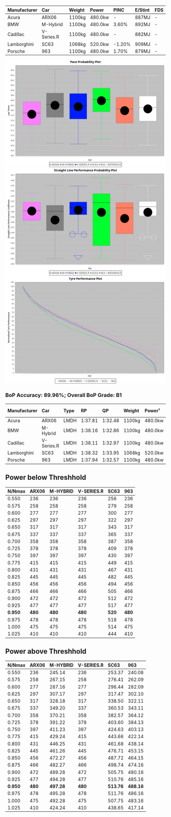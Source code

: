 | Manufacturer | Car        | Weight | Power   | PINC    | E/Stint | FDS     |
|:-|:-|:-|:-|:-|:-|:-|
| Acura        | ARX06      | 1100kg | 480.0kw |    -    | 887MJ   |    -    |
| BMW          | M-Hybrid   | 1100kg | 480.0kw | 3.60%   | 892MJ   |    -    |
| Cadillac     | V-Series.R | 1100kg | 480.0kw |    -    | 882MJ   |    -    |
| Lamborghini  | SC63       | 1068kg | 520.0kw | -1.20%  | 909MJ   |    -    |
| Porsche      | 963        | 1100kg | 480.0kw | 1.70%   | 879MJ   |    -    |

![PACECHART](./IMG/AUTO.png)
![STRAIGHTLINEPERFORMANCECHART](./IMG/AUTO_sp.png)
![TYREPERFORMANCECHART](./IMG/AUTO_tw.png)

### BoP Accuracy: 89.96%; Overall BoP Grade: B1
| Manufacturer | Car        | Type | RP      | QP      | Weight | Power¹  | Threshhold | PINC    | Power²   | E/Stint | AVG Vmax  | FDS     | RDLC | L/Stint | BOP-Grade | Model Accuracy | Model Points | Match% | SimDiff |
|:-|:-|:-|:-|:-|:-|:-|:-|:-|:-|:-|:-|:-|:-|:-|:-|:-|:-|:-|:-|
| Acura        | ARX06      | LMDH | 1:37.81 | 1:32.48 | 1100kg | 480.0kw | 250.0kph   |    -    | 480.00kw |  887MJ  | 297.72kph |    -    | 0.97 | 29      | -C1       | 100.00%        | 996          | 78.28% | +0.12   |
| BMW          | M-Hybrid   | LMDH | 1:38.16 | 1:32.86 | 1100kg | 480.0kw | 250.0kph   | 3.60%   | 497.30kw |  892MJ  | 296.23kph |    -    | 0.98 | 29      | ~A1       | 99.97%         | 2912         | 99.35% | +0.13   |
| Cadillac     | V-Series.R | LMDH | 1:38.11 | 1:32.97 | 1100kg | 480.0kw | 250.0kph   |    -    | 480.00kw |  882MJ  | 296.74kph |    -    | 0.98 | 29      | +B1       | 99.49%         | 5225         | 89.64% | -0.17   |
| Lamborghini  | SC63       | LMDH | 1:38.32 | 1:33.95 | 1068kg | 520.0kw | 250.0kph   | -1.20%  | 513.80kw |  909MJ  | 302.79kph |    -    | 1.03 | 29      | +B1       | 100.00%        | 784          | 87.59% | #       |
| Porsche      | 963        | LMDH | 1:37.94 | 1:32.57 | 1100kg | 480.0kw | 250.0kph   | 1.70%   | 488.20kw |  879MJ  | 296.00kph |    -    | 0.98 | 29      | -A2       | 99.92%         | 14207        | 94.94% | +0.09   |

## Power below Threshhold
| N/Nmax    | ARX06   | M-HYBRID | V-SERIES.R | SC63    | 963     |
|:-|:-|:-|:-|:-|:-|
|  0.550    |  236    |  236     |  236       |  256    |  236    |
|  0.575    |  258    |  258     |  258       |  279    |  258    |
|  0.600    |  277    |  277     |  277       |  300    |  277    |
|  0.625    |  297    |  297     |  297       |  322    |  297    |
|  0.650    |  317    |  317     |  317       |  343    |  317    |
|  0.675    |  337    |  337     |  337       |  365    |  337    |
|  0.700    |  358    |  358     |  358       |  387    |  358    |
|  0.725    |  378    |  378     |  378       |  409    |  378    |
|  0.750    |  397    |  397     |  397       |  430    |  397    |
|  0.775    |  415    |  415     |  415       |  449    |  415    |
|  0.800    |  431    |  431     |  431       |  467    |  431    |
|  0.825    |  445    |  445     |  445       |  482    |  445    |
|  0.850    |  456    |  456     |  456       |  494    |  456    |
|  0.875    |  466    |  466     |  466       |  505    |  466    |
|  0.900    |  472    |  472     |  472       |  512    |  472    |
|  0.925    |  477    |  477     |  477       |  517    |  477    |
| **0.950** | **480** | **480**  | **480**    | **520** | **480** |
|  0.975    |  478    |  478     |  478       |  518    |  478    |
|  1.000    |  475    |  475     |  475       |  514    |  475    |
|  1.025    |  410    |  410     |  410       |  444    |  410    |

## Power above Threshhold
| N/Nmax    | ARX06   | M-HYBRID   | V-SERIES.R | SC63       | 963        |
|:-|:-|:-|:-|:-|:-|
|  0.550    |  236    |  245.14    |  236       |  253.37    |  240.08    |
|  0.575    |  258    |  267.15    |  258       |  276.41    |  262.09    |
|  0.600    |  277    |  287.16    |  277       |  296.44    |  282.09    |
|  0.625    |  297    |  307.17    |  297       |  317.47    |  302.10    |
|  0.650    |  317    |  328.18    |  317       |  338.50    |  322.11    |
|  0.675    |  337    |  349.20    |  337       |  360.53    |  343.11    |
|  0.700    |  358    |  370.21    |  358       |  382.57    |  364.12    |
|  0.725    |  378    |  391.22    |  378       |  403.60    |  384.13    |
|  0.750    |  397    |  411.23    |  397       |  424.63    |  403.13    |
|  0.775    |  415    |  429.24    |  415       |  443.66    |  422.14    |
|  0.800    |  431    |  446.25    |  431       |  461.68    |  438.14    |
|  0.825    |  445    |  461.26    |  445       |  476.71    |  453.15    |
|  0.850    |  456    |  472.27    |  456       |  487.72    |  464.15    |
|  0.875    |  466    |  482.27    |  466       |  498.74    |  474.16    |
|  0.900    |  472    |  489.28    |  472       |  505.75    |  480.16    |
|  0.925    |  477    |  494.28    |  477       |  510.76    |  485.16    |
| **0.950** | **480** | **497.28** | **480**    | **513.76** | **488.16** |
|  0.975    |  478    |  495.28    |  478       |  511.76    |  486.16    |
|  1.000    |  475    |  492.28    |  475       |  507.75    |  483.16    |
|  1.025    |  410    |  424.24    |  410       |  438.65    |  417.14    |
